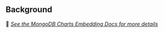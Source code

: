 ## Background

📄 _[See the MongoDB Charts Embedding Docs for more details](https://docs.mongodb.com/charts/saas/embedding-charts/)_